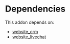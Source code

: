 # Dependencies

This addon depends on:

- [website_crm](https://github.com/bringout/oca-ocb-website)
- [website_livechat](https://github.com/bringout/oca-ocb-website)
